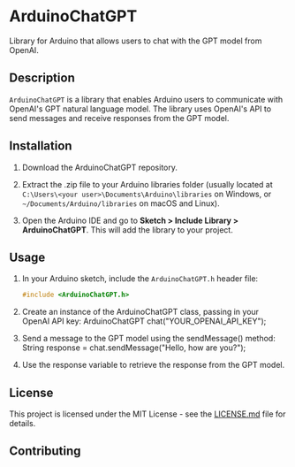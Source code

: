 # ArduinoChatGPT

Library for Arduino that allows users to chat with the GPT model from OpenAI.

## Description

`ArduinoChatGPT` is a library that enables Arduino users to communicate with OpenAI's GPT natural language model. The library uses OpenAI's API to send messages and receive responses from the GPT model.

## Installation

1. Download the ArduinoChatGPT repository.

2. Extract the .zip file to your Arduino libraries folder (usually located at `C:\Users\<your user>\Documents\Arduino\libraries` on Windows, or `~/Documents/Arduino/libraries` on macOS and Linux).

3. Open the Arduino IDE and go to **Sketch > Include Library > ArduinoChatGPT**. This will add the library to your project.

## Usage

1. In your Arduino sketch, include the `ArduinoChatGPT.h` header file:

   ```cpp
   #include <ArduinoChatGPT.h>
2. Create an instance of the ArduinoChatGPT class, passing in your OpenAI API key:
  ArduinoChatGPT chat("YOUR_OPENAI_API_KEY");

3. Send a message to the GPT model using the sendMessage() method:
  String response = chat.sendMessage("Hello, how are you?");


4. Use the response variable to retrieve the response from the GPT model.

## License

This project is licensed under the MIT License - see the [LICENSE.md](LICENSE.md) file for details.

## Contributing
